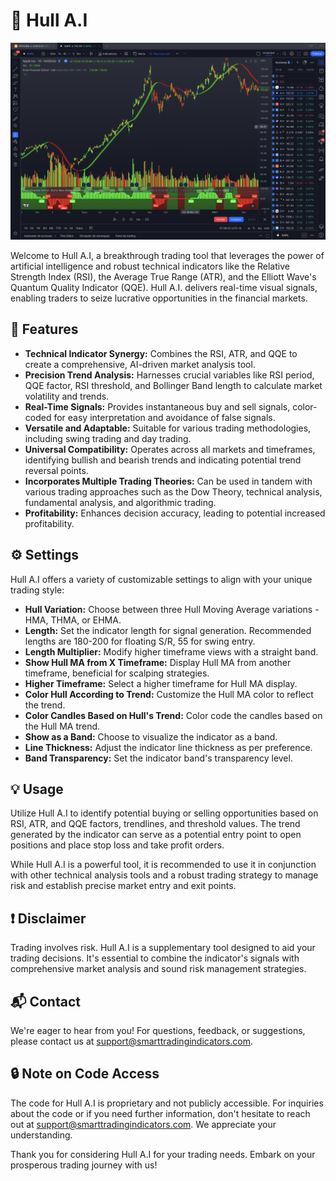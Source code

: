 # 🚀 Hull A.I

![Hull A.I](Hull%201D.png)

Welcome to Hull A.I, a breakthrough trading tool that leverages the power of artificial intelligence and robust technical indicators like the Relative Strength Index (RSI), the Average True Range (ATR), and the Elliott Wave's Quantum Quality Indicator (QQE). Hull A.I. delivers real-time visual signals, enabling traders to seize lucrative opportunities in the financial markets.

## 🌟 Features 

- **Technical Indicator Synergy:** Combines the RSI, ATR, and QQE to create a comprehensive, AI-driven market analysis tool.
- **Precision Trend Analysis:** Harnesses crucial variables like RSI period, QQE factor, RSI threshold, and Bollinger Band length to calculate market volatility and trends.
- **Real-Time Signals:** Provides instantaneous buy and sell signals, color-coded for easy interpretation and avoidance of false signals.
- **Versatile and Adaptable:** Suitable for various trading methodologies, including swing trading and day trading.
- **Universal Compatibility:** Operates across all markets and timeframes, identifying bullish and bearish trends and indicating potential trend reversal points.
- **Incorporates Multiple Trading Theories:** Can be used in tandem with various trading approaches such as the Dow Theory, technical analysis, fundamental analysis, and algorithmic trading.
- **Profitability:** Enhances decision accuracy, leading to potential increased profitability.

## ⚙️ Settings

Hull A.I offers a variety of customizable settings to align with your unique trading style:

- **Hull Variation:** Choose between three Hull Moving Average variations - HMA, THMA, or EHMA.
- **Length:** Set the indicator length for signal generation. Recommended lengths are 180-200 for floating S/R, 55 for swing entry.
- **Length Multiplier:** Modify higher timeframe views with a straight band.
- **Show Hull MA from X Timeframe:** Display Hull MA from another timeframe, beneficial for scalping strategies.
- **Higher Timeframe:** Select a higher timeframe for Hull MA display.
- **Color Hull According to Trend:** Customize the Hull MA color to reflect the trend.
- **Color Candles Based on Hull's Trend:** Color code the candles based on the Hull MA trend.
- **Show as a Band:** Choose to visualize the indicator as a band.
- **Line Thickness:** Adjust the indicator line thickness as per preference.
- **Band Transparency:** Set the indicator band's transparency level.

## 💡 Usage

Utilize Hull A.I to identify potential buying or selling opportunities based on RSI, ATR, and QQE factors, trendlines, and threshold values. The trend generated by the indicator can serve as a potential entry point to open positions and place stop loss and take profit orders. 

While Hull A.I is a powerful tool, it is recommended to use it in conjunction with other technical analysis tools and a robust trading strategy to manage risk and establish precise market entry and exit points. 

## ❗ Disclaimer

Trading involves risk. Hull A.I is a supplementary tool designed to aid your trading decisions. It's essential to combine the indicator's signals with comprehensive market analysis and sound risk management strategies.

## 📬 Contact

We're eager to hear from you! For questions, feedback, or suggestions, please contact us at support@smarttradingindicators.com.

## 🔒 Note on Code Access

The code for Hull A.I is proprietary and not publicly accessible. For inquiries about the code or if you need further information, don't hesitate to reach out at support@smarttradingindicators.com. We appreciate your understanding.

Thank you for considering Hull A.I for your trading needs. Embark on your prosperous trading journey with us!
